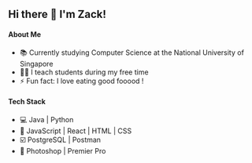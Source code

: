 ## Hi there 👋 I'm Zack!

<!--
**zacklow28/zacklow28** is a ✨ _special_ ✨ repository because its `README.md` (this file) appears on your GitHub profile.

Here are some ideas to get you started:

- 🔭 
- 🌱 I’m currently learning ...
- 👯 I’m looking to collaborate on ...
- 🤔 I’m looking for help with ...
- 💬 Ask me about ...
- 📫 How to reach me: ...
- 😄 Pronouns: ... 
-->
#### About Me
- 📚 Currently studying Computer Science at the National University of Singapore
- 👨‍🏫 I teach students during my free time
- ⚡ Fun fact: I love eating good fooood !

#### Tech Stack
- 💻 Java | Python 
- 🧩 JavaScript | React | HTML | CSS
- ☑️ PostgreSQL | Postman
- 🎨 Photoshop | Premier Pro
